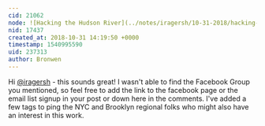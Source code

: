 ```yaml
---
cid: 21062
node: ![Hacking the Hudson River](../notes/iragersh/10-31-2018/hacking-the-hudson-river)
nid: 17437
created_at: 2018-10-31 14:19:50 +0000
timestamp: 1540995590
uid: 237313
author: Bronwen
---
```


Hi [@iragersh](/profile/iragersh) - this sounds great! I wasn't able to find the Facebook Group you mentioned, so feel free to add the link to the facebook page or the email list signup in your post or down here in the comments. I've added a few tags to ping the NYC and Brooklyn regional folks who might also have an interest in this work. 
